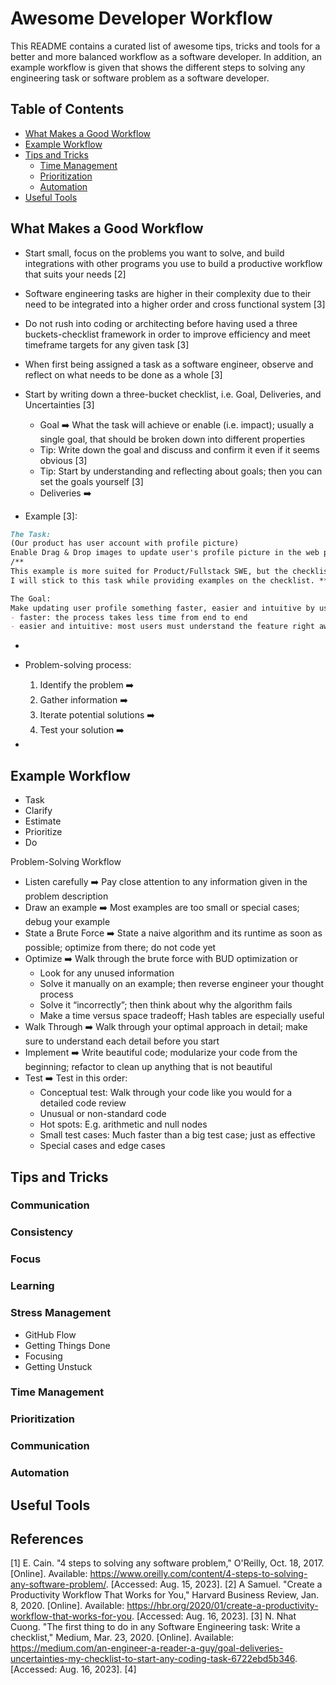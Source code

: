# Awesome Developer Workflow
This README contains a curated list of awesome tips, tricks and tools for a better and more balanced workflow as a software developer. In addition, an example workflow is given that shows the different steps to solving any engineering task or software problem as a software developer.

## Table of Contents
- [What Makes a Good Workflow](#what-makes-a-good-workflow)
- [Example Workflow](#example-workflow)
- [Tips and Tricks](#tips-and-tricks)
  - [Time Management](#time-management)
  - [Prioritization](#prioritization)
  - [Automation](#automation)
- [Useful Tools](#useful-tools)

## What Makes a Good Workflow
- Start small, focus on the problems you want to solve, and build integrations with other programs you use to build a productive workflow that suits your needs [2]

- Software engineering tasks are higher in their complexity due to their need to be integrated into a higher order and cross functional system [3]
- Do not rush into coding or architecting before having used a three buckets-checklist framework in order to improve efficiency and meet timeframe targets for any given task [3]
- When first being assigned a task as a software engineer, observe and reflect on what needs to be done as a whole [3]
- Start by writing down a three-bucket checklist, i.e. Goal, Deliveries, and Uncertainties [3]
  - Goal :arrow_right: What the task will achieve or enable (i.e. impact); usually a single goal, that should be broken down into different properties
  - Tip: Write down the goal and discuss and confirm it even if it seems obvious [3]
  - Tip: Start by understanding and reflecting about goals; then you can set the goals yourself [3]
  - Deliveries :arrow_right: 
- Example [3]:

```md
The Task:
(Our product has user account with profile picture)
Enable Drag & Drop images to update user's profile picture in the web platform. For now, users can only use the selection dialog to select and update their profile picture.
/** 
This example is more suited for Product/Fullstack SWE, but the checklist can be generalised for different schemes as well.
I will stick to this task while providing examples on the checklist. **/

The Goal:
Make updating user profile something faster, easier and intuitive by using Drag & Drop.
- faster: the process takes less time from end to end
- easier and intuitive: most users must understand the feature right away


```

- 

- Problem-solving process:
  1. Identify the problem :arrow_right: 
  2. Gather information :arrow_right:
  3. Iterate potential solutions :arrow_right:
  4. Test your solution :arrow_right:
- 

## Example Workflow
- Task
- Clarify
- Estimate
- Prioritize
- Do

Problem-Solving Workflow
- Listen carefully ➡️ Pay close attention to any information given in the problem description
- Draw an example ➡️ Most examples are too small or special cases; debug your example
- State a Brute Force ➡️ State a naive algorithm and its runtime as soon as possible; optimize from there; do not code yet
- Optimize ➡️ Walk through the brute force with BUD optimization or
    - Look for any unused information
    - Solve it manually on an example; then reverse engineer your thought process
    - Solve it “incorrectly”; then think about why the algorithm fails
    - Make a time versus space tradeoff; Hash tables are especially useful
- Walk Through ➡️ Walk through your optimal approach in detail; make sure to understand each detail before you start
- Implement ➡️ Write beautiful code; modularize your code from the beginning; refactor to clean up anything that is not beautiful
- Test ➡️ Test in this order:
    - Conceptual test: Walk through your code like you would for a detailed code review
    - Unusual or non-standard code
    - Hot spots: E.g. arithmetic and null nodes
    - Small test cases: Much faster than a big test case; just as effective
    - Special cases and edge cases

## Tips and Tricks

### Communication
### Consistency
### Focus
### Learning
### Stress Management

- GitHub Flow
- Getting Things Done
- Focusing
- Getting Unstuck

### Time Management
### Prioritization
### Communication
### Automation

## Useful Tools

## References
[1] E. Cain. "4 steps to solving any software problem," O'Reilly, Oct. 18, 2017. [Online]. Available: https://www.oreilly.com/content/4-steps-to-solving-any-software-problem/. [Accessed: Aug. 15, 2023].
[2] A Samuel. "Create a Productivity Workflow That Works for You," Harvard Business Review, Jan. 8, 2020. [Online]. Available: https://hbr.org/2020/01/create-a-productivity-workflow-that-works-for-you. [Accessed: Aug. 16, 2023].
[3] N. Nhat Cuong. "The first thing to do in any Software Engineering task: Write a checklist," Medium, Mar. 23, 2020. [Online]. Available: https://medium.com/an-engineer-a-reader-a-guy/goal-deliveries-uncertainties-my-checklist-to-start-any-coding-task-6722ebd5b346. [Accessed: Aug. 16, 2023].
[4] 
